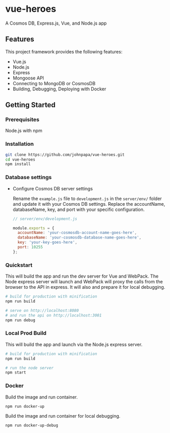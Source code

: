 # vue-heroes

A Cosmos DB, Express.js, Vue, and Node.js app

## Features

This project framework provides the following features:

* Vue.js
* Node.js
* Express
* Mongoose API
* Connecting to MongoDB or CosmosDB
* Building, Debugging, Deploying with Docker

## Getting Started

### Prerequisites

Node.js with npm

### Installation

``` bash
git clone https://github.com/johnpapa/vue-heroes.git
cd vue-heroes
npm install
```

### Database settings

* Configure Cosmos DB server settings

    Rename the `example.js` file to `development.js` in the `server/env/` folder and update it with your Cosmos DB settings. Replace the accountName, databaseName, key, and port with your specific configuration.

    ```javascript
    // server/env/development.js

    module.exports = {
      accountName: 'your-cosmosdb-account-name-goes-here',
      databaseName: 'your-cosmosdb-database-name-goes-here',
      key: 'your-key-goes-here',
      port: 10255
    };
    ```

### Quickstart

This will build the app and run the dev server for Vue and WebPack. The Node express server will launch and WebPack will proxy the calls from the browser to the API in express. It will also and prepare it for local debugging.

``` bash
# build for production with minification
npm run build

# serve on http://localhost:8080
# and run the api on http://localhost:3001
npm run debug
```

### Local Prod Build

This will build the app and launch via the Node.js express server.

```bash
# build for production with minification
npm run build

# run the node server
npm start
```

### Docker

Build the image and run container.

``` bash
npm run docker-up
```

Build the image and run container for local debugging.

``` bash
npm run docker-up-debug
```